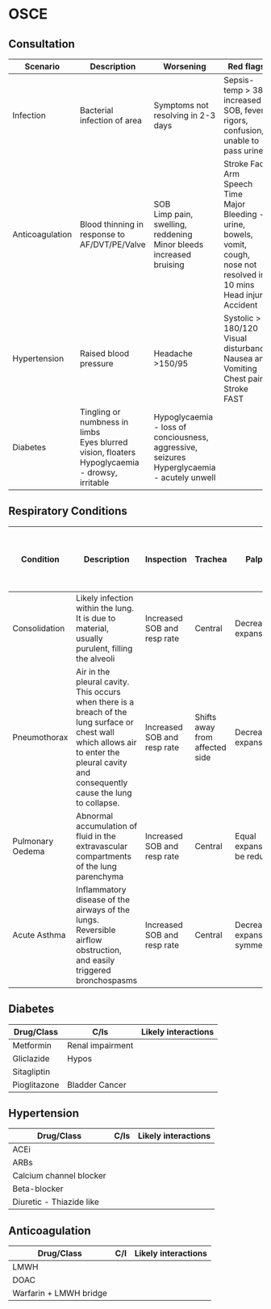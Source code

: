 # OSCE

## Consultation

| Scenario | Description | Worsening | Red flags |
| --- | --- | --- | --- |
| Infection | Bacterial infection of area | Symptoms not resolving in 2-3 days | Sepsis- temp > 38, increased SOB, fever, rigors, confusion, unable to pass urine, |
| Anticoagulation | Blood thinning in response to AF/DVT/PE/Valve | SOB<br>Limp pain, swelling, reddening<br>Minor bleeds increased bruising | Stroke Face Arm Speech Time<br>Major Bleeding - urine, bowels, vomit, cough, nose not resolved in 10 mins<br>Head injury<br>Accident |
| Hypertension | Raised blood pressure | Headache<br>>150/95 | Systolic > 180/120<br>Visual disturbance<br>Nausea and Vomiting<br>Chest pain<br>Stroke FAST |
| Diabetes | Tingling or numbness in limbs<br>Eyes blurred vision, floaters<br>Hypoglycaemia - drowsy, irritable | Hypoglycaemia - loss of conciousness, aggressive, seizures<br>Hyperglycaemia - acutely unwell |

## Respiratory Conditions

| Condition | Description | Inspection | Trachea | Palpation | Percussion | Auscultation | Tactile vocal fremitus, bronchophony, egophony and whispered pectoriloquy |
| --- | --- | --- | --- | --- | --- | --- | --- |
| Consolidation | Likely infection within the lung. It is due to material, usually purulent, filling the alveoli | Increased SOB and resp rate | Central | Decreased expansion | Dull | Crackles/Ronchi | Increased |
| Pneumothorax | Air in the pleural cavity. This occurs when there is a breach of the lung surface or chest wall which allows air to enter the pleural cavity and consequently cause the lung to collapse. | Increased SOB and resp rate | Shifts away from affected side | Decreased expansion | Hyper resonant | Reduced/Absent breath sounds | Decreased/Absent |
| Pulmonary Oedema | Abnormal accumulation of fluid in the extravascular compartments of the lung parenchyma | Increased SOB and resp rate | Central | Equal expansion/may be reduced | Resonant | ?Fine Crackles | Decreased |
| Acute Asthma | Inflammatory disease of the airways of the lungs. Reversible airflow obstruction, and easily triggered bronchospasms | Increased SOB and resp rate | Central | Decreased expansion symmetrically | Hyper resonant | **Red Flag - Silent Chest**<br>Reduced Vesicular breath sounds | Decreased/Absent |

## Diabetes

| Drug/Class | C/Is | Likely interactions |
| --- | --- | --- |
| Metformin | Renal impairment |  |
| Gliclazide | Hypos |  |
| Sitagliptin |  |  |
| Pioglitazone | Bladder Cancer |  |

## Hypertension

| Drug/Class | C/Is | Likely interactions |
| --- | --- | --- |
| ACEi | | |
| ARBs | | |
| Calcium channel blocker | | |
| Beta-blocker | | |
| Diuretic - Thiazide like | | |

## Anticoagulation

| Drug/Class | C/I | Likely interactions |
| --- | --- | --- |
| LMWH | | |
| DOAC | | |
| Warfarin + LMWH bridge | | |